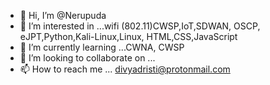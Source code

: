 - 👋 Hi, I’m @Nerupuda
- 👀 I’m interested in ...wifi (802.11)CWSP,IoT,SDWAN, OSCP, eJPT,Python,Kali-Linux,Linux, HTML,CSS,JavaScript
- 🌱 I’m currently learning ...CWNA, CWSP
- 💞️ I’m looking to collaborate on ...
- 📫 How to reach me ...  divyadristi@protonmail.com

<!---
Nerupu/Nerupu is a ✨ special ✨ repository because its `README.md` (this file) appears on your GitHub profile.
You can click the Preview link to take a look at your changes.
--->
